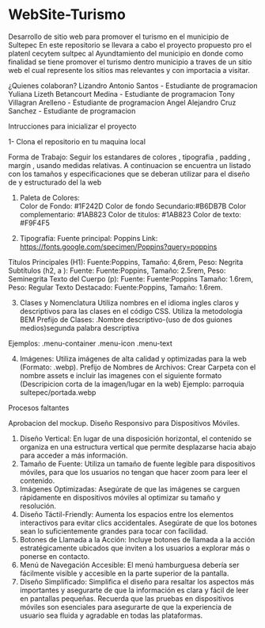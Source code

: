 # WebSite-Turismo
Desarrollo de sitio web para promover el turismo en el municipio de Sultepec
En este repositorio se llevara a cabo el proyecto propuesto pro el platenl cecytem sultpec al Ayundtamiento del municipio en donde 
como finalidad se tiene promover el turismo dentro municipio a traves de un sitio web el cual represente 
los sitios mas relevantes y con importacia a visitar.

¿Quienes colaboran? 
Lizandro Antonio Santos - Estudiante de programacion 
Yuliana Lizeth Betancourt Medina - Estudiante de programacion 
Tony Villagran Arelleno - Estudiante de programacion 
Angel Alejandro Cruz Sanchez - Estudiante de programacion  

Intrucciones para inicializar el proyecto 

1- Clona el repositorio en tu maquina local

Forma de Trabajo: 
Seguir los estandares de colores , tipografia , padding , margin , usando medidas relativas.
A continuacion se encuentra un listado con los tamaños y especificaciones que se deberan utilizar para el diseño de 
y estructurado del la web

1. Paleta de Colores:\
Color de Fondo: #1F242D
Color de fondo Secundario:#B6DB7B
Color complementario: #1AB823
Color de titulos: #1AB823
Color de texto: #F9F4F5

2. Tipografía:
Fuente principal: Poppins
Link: https://fonts.google.com/specimen/Poppins?query=poppins

Títulos Principales (H1): Fuente:Poppins, Tamaño: 4,6rem, Peso: Negrita
Subtítulos (h2, a ): Fuente: Fuente:Poppins, Tamaño: 2.5rem, Peso: Seminegrita
Texto del Cuerpo (p): Fuente: Fuente:Poppins Tamaño: 1.6rem, Peso: Regular
Texto Destacado: Fuente:Poppins, Tamaño: 1.6rem.

3. Clases y Nomenclatura
Utiliza nombres en el idioma ingles claros y descriptivos para las clases en el código CSS.
Utiliza la metodologia BEM
Prefijo de Clases: .Nombre descriptivo-(uso de dos guiones medios)segunda palabra descriptiva

Ejemplos: 
.menu-container 
.menu-icon
.menu-text

4. Imágenes:
Utiliza imágenes de alta calidad y optimizadas para la web (Formato: .webp).
Prefijo de Nombres de Archivos: Crear Carpeta con el nombre assets e incluir las imagenes con el siguiente formato (Descripicion corta de la imagen/lugar en la web) 
Ejemplo: 
parroquia sultepec/portada.webp

Procesos faltantes

Aprobacion del mockup.
Diseño Responsivo para Dispositivos Móviles.

1. Diseño Vertical: En lugar de una disposición horizontal, el contenido se organiza en una estructura vertical que permite desplazarse hacia abajo para acceder a más información.
2. Tamaño de Fuente: Utiliza un tamaño de fuente legible para dispositivos móviles, para que los usuarios no tengan que hacer zoom para leer el contenido.
3. Imágenes Optimizadas: Asegúrate de que las imágenes se carguen rápidamente en dispositivos móviles al optimizar su tamaño y resolución.
4. Diseño Táctil-Friendly: Aumenta los espacios entre los elementos interactivos para evitar clics accidentales. Asegúrate de que los botones sean lo suficientemente grandes para tocar con facilidad.
5. Botones de Llamada a la Acción: Incluye botones de llamada a la acción estratégicamente ubicados que inviten a los usuarios a explorar más o ponerse en contacto.
6. Menú de Navegación Accesible: El menú hamburguesa debería ser fácilmente visible y accesible en la parte superior de la pantalla.
7. Diseño Simplificado: Simplifica el diseño para resaltar los aspectos más importantes y asegurarte de que la información es clara y fácil de leer en pantallas pequeñas.
Recuerda que las pruebas en dispositivos móviles son esenciales para asegurarte de que la experiencia de usuario sea fluida y agradable en todas las plataformas.


